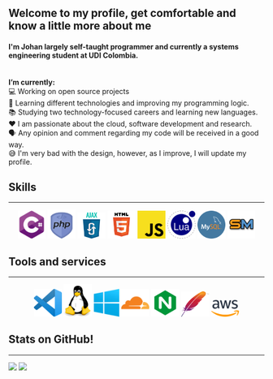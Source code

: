 

<h2>Welcome to my profile, get comfortable and know a little more about me</h2>
<h4>I'm  Johan largely self-taught programmer and currently a systems engineering student at UDI Colombia.</h4><br>
<b>I’m currently:</b><br>
💻 Working on open source projects <br>
🌱 Learning different technologies and improving my programming logic. <br>
📚 Studying two technology-focused careers and learning new languages. <br>
❤️ I am passionate about the cloud, software development and research. <br>
🗣️ Any opinion and comment regarding my code will be received in a good way. <br>
😅 I'm very bad with the design, however, as I improve, I will update my profile.

<br>

## Skills
<hr>

<p align="center">
    <img src="images/icons-skills/csharp.svg" width="55px"></img>
    <img src="images/icons-skills/php.png" width="55px"></img>
    <img src="images/icons-skills/ajax.png" width="55px"></img>
    <img src="images/icons-skills/html.png" width="55px"></img>
    <img src="images/icons-skills/javascript.png" width="55px"></img>
    <img src="images/icons-skills/lua.png" width="55px"></img>
    <img src="images/icons-skills/mysql.png" width="55px"></img>
    <img src="images/icons-skills/sm.png" width="55px"></img>
</p>

## Tools and services
<hr>

<p align="center">
    <img src="images/tools/vscode.png" width="55px">
    <img src="images/tools/linux.png" width="55px">
    <img src="images/tools/windows.png" width="50px">
    <img src="images/tools/cloudflare.png" width="55px"></img>
    <img src="images/tools/nginx.png" width="55px"></img>
    <img src="images/tools/apache.png" width="55px" height="50px"></img>
    <img src="images/tools/aws.png" width="55px"></img>
</p>

## Stats on GitHub!
<hr>

![](https://github-readme-stats.vercel.app/api/top-langs/?username=johanVillamizarCode&theme=highcontrast&show_icons=true)
![](https://github-readme-stats.vercel.app/api?username=johanVillamizarCode&theme=highcontrast&show_icons=true)